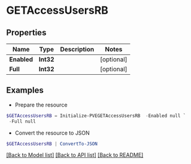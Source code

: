 # GETAccessUsersRB
## Properties

Name | Type | Description | Notes
------------ | ------------- | ------------- | -------------
**Enabled** | **Int32** |  | [optional] 
**Full** | **Int32** |  | [optional] 

## Examples

- Prepare the resource
```powershell
$GETAccessUsersRB = Initialize-PVEGETAccessUsersRB  -Enabled null `
 -Full null
```

- Convert the resource to JSON
```powershell
$GETAccessUsersRB | ConvertTo-JSON
```

[[Back to Model list]](../README.md#documentation-for-models) [[Back to API list]](../README.md#documentation-for-api-endpoints) [[Back to README]](../README.md)

